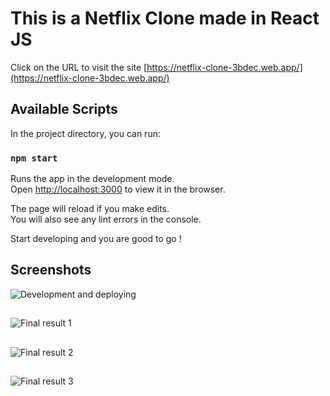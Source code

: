 # This is a Netflix Clone made in React JS

Click on the URL to visit the site [https://netflix-clone-3bdec.web.app/](https://netflix-clone-3bdec.web.app/)

## Available Scripts

In the project directory, you can run:

### `npm start`

Runs the app in the development mode.\
Open [http://localhost:3000](http://localhost:3000) to view it in the browser.

The page will reload if you make edits.\
You will also see any lint errors in the console.

Start developing and you are good to go !

## Screenshots

![Development and deploying](https://github.com/TheProgrammerGuy/images_for_github_readme/blob/main/Screenshot%20(6).png)
##
![Final result 1](https://github.com/TheProgrammerGuy/images_for_github_readme/blob/main/Screenshot%20(7).png)
##
![Final result 2](https://github.com/TheProgrammerGuy/images_for_github_readme/blob/main/Screenshot%20(8).png)
##
![Final result 3](https://github.com/TheProgrammerGuy/images_for_github_readme/blob/main/Screenshot%20(9).png)

